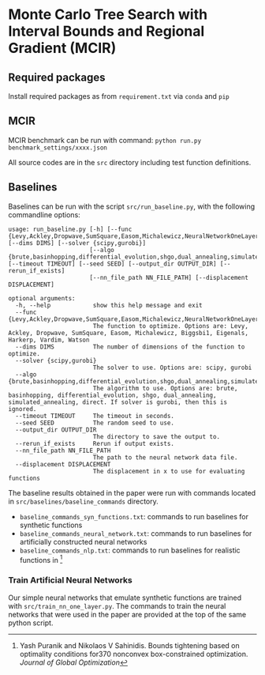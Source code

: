 # Monte Carlo Tree Search with Interval Bounds and Regional Gradient (MCIR)

## Required packages 

Install required packages as from `requirement.txt` via `conda` and `pip`

## MCIR

MCIR benchmark can be run with command: `python run.py benchmark_settings/xxxx.json`

All source codes are in the `src` directory including test function definitions.



## Baselines

Baselines can be run with the script `src/run_baseline.py`, with the following commandline options:
```
usage: run_baseline.py [-h] [--func {Levy,Ackley,Dropwave,SumSquare,Easom,Michalewicz,NeuralNetworkOneLayer,Biggsbi1,Eigenals,Harkerp,Vardim,Watson}] [--dims DIMS] [--solver {scipy,gurobi}]
                       [--algo {brute,basinhopping,differential_evolution,shgo,dual_annealing,simulated_annealing,direct,none}] [--timeout TIMEOUT] [--seed SEED] [--output_dir OUTPUT_DIR] [--rerun_if_exists]
                       [--nn_file_path NN_FILE_PATH] [--displacement DISPLACEMENT]

optional arguments:
  -h, --help            show this help message and exit
  --func {Levy,Ackley,Dropwave,SumSquare,Easom,Michalewicz,NeuralNetworkOneLayer,Biggsbi1,Eigenals,Harkerp,Vardim,Watson}
                        The function to optimize. Options are: Levy, Ackley, Dropwave, SumSquare, Easom, Michalewicz, Biggsbi1, Eigenals, Harkerp, Vardim, Watson
  --dims DIMS           The number of dimensions of the function to optimize.
  --solver {scipy,gurobi}
                        The solver to use. Options are: scipy, gurobi
  --algo {brute,basinhopping,differential_evolution,shgo,dual_annealing,simulated_annealing,direct,none}
                        The algorithm to use. Options are: brute, basinhopping, differential_evolution, shgo, dual_annealing, simulated_annealing, direct. If solver is gurobi, then this is ignored.
  --timeout TIMEOUT     The timeout in seconds.
  --seed SEED           The random seed to use.
  --output_dir OUTPUT_DIR
                        The directory to save the output to.
  --rerun_if_exists     Rerun if output exists.
  --nn_file_path NN_FILE_PATH
                        The path to the neural network data file.
  --displacement DISPLACEMENT
                        The displacement in x to use for evaluating functions
```

The baseline results obtained in the paper were run with commands located in `src/baselines/baseline_commands` directory. 
* `baseline_commands_syn_functions.txt`: commands to run baselines for synthetic functions
* `baseline_commands_neural_network.txt`: commands to run baselines for artificially constructed neural networks
* `baseline_commands_nlp.txt`: commands to run baselines for realistic functions in [^1]

[^1]: Yash Puranik and Nikolaos V Sahinidis. Bounds tightening based on optimality conditions for370
nonconvex box-constrained optimization. _Journal of Global Optimization_

### Train Artificial Neural Networks

Our simple neural networks that emulate synthetic functions are trained with `src/train_nn_one_layer.py`. The commands to train the neural networks that were used in the paper are provided at the top of the same python script.
